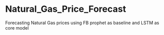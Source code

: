 # Natural_Gas_Price_Forecast
Forecasting Natural Gas prices using FB prophet as baseline and LSTM as core model
